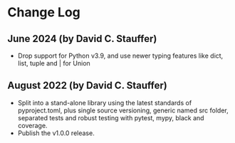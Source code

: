 # Change Log

## June 2024 (by David C. Stauffer)

* Drop support for Python v3.9, and use newer typing features like dict, list, tuple and | for Union

## August 2022 (by David C. Stauffer)

* Split into a stand-alone library using the latest standards of pyproject.toml, plus single source versioning, generic named src folder, separated tests and robust testing with pytest, mypy, black and coverage.
* Publish the v1.0.0 release.
